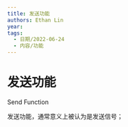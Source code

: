 ```yaml
---
title: 发送功能
authors: Ethan Lin
year:
tags:
  - 日期/2022-06-24 
  - 内容/功能 
---
```



# 发送功能





Send Function

发送功能，通常意义上被认为是发送信号；




